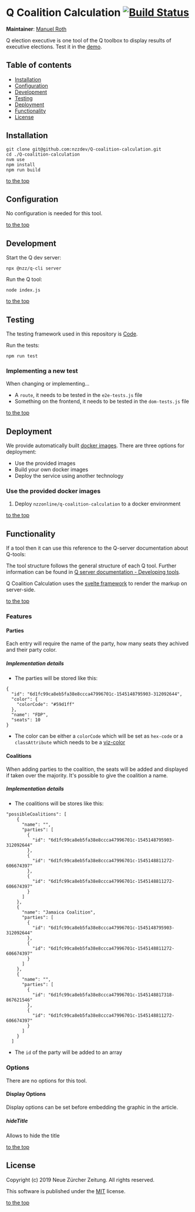# Q Coalition Calculation [![Build Status](https://travis-ci.com/nzzdev/Q-coalition-calculation.svg?token=g43MZxbtUcZ6QyxqUoJM&branch=dev)](https://travis-ci.com/nzzdev/Q-coalition-calculation)

**Maintainer**: [Manuel Roth](https://github.com/manuelroth)

Q election executive is one tool of the Q toolbox to display results of executive elections. Test it in the [demo](https://editor.q.tools).

## Table of contents

- [Installation](#installation)
- [Configuration](#configuration)
- [Development](#development)
- [Testing](#testing)
- [Deployment](#deployment)
- [Functionality](#functionality)
- [License](#license)

## Installation

```
git clone git@github.com:nzzdev/Q-coalition-calculation.git
cd ./Q-coalition-calculation
nvm use
npm install
npm run build
```

[to the top](#table-of-contents)

## Configuration

No configuration is needed for this tool.

[to the top](#table-of-contents)

## Development

Start the Q dev server:

```
npx @nzz/q-cli server
```

Run the Q tool:

```
node index.js

```

[to the top](#table-of-contents)

## Testing

The testing framework used in this repository is [Code](https://github.com/hapijs/code).

Run the tests:

```
npm run test
```

### Implementing a new test

When changing or implementing...

- A `route`, it needs to be tested in the `e2e-tests.js` file
- Something on the frontend, it needs to be tested in the `dom-tests.js` file

[to the top](#table-of-contents)

## Deployment

We provide automatically built [docker images](https://hub.docker.com/r/nzzonline/q-coalition-calculation/).
There are three options for deployment:

- Use the provided images
- Build your own docker images
- Deploy the service using another technology

### Use the provided docker images

1. Deploy `nzzonline/q-coalition-calculation` to a docker environment

[to the top](#table-of-contents)

## Functionality

If a tool then it can use this reference to the Q-server documentation about Q-tools:

The tool structure follows the general structure of each Q tool. Further information can be found in [Q server documentation - Developing tools](https://nzzdev.github.io/Q-server/developing-tools.html).

Q Coalition Calculation uses the [svelte framework](https://svelte.technology/guide) to render the markup on server-side.

[to the top](#table-of-contents)

### Features

#### Parties

Each entry will require the name of the party, how many seats they achived and their party color.

##### Implementation details

- The parties will be stored like this:

```
{
  "id": "6d1fc99ca8eb5fa38e8ccca47996701c-1545148795903-312092644",
  "color": {
    "colorCode": "#59d1ff"
  },
  "name": "FDP",
  "seats": 10
}
```

- The color can be either a `colorCode` which will be set as `hex-code` or a `classAttribute` which needs to be a [viz-color](https://github.com/nzzdev/sophie-viz-color/blob/master/vars/general.json)

#### Coalitions

When adding parties to the coalition, the seats will be added and displayed if taken over the majority. It's possible to give the coalition a name.

##### Implementation details

- The coalitions will be stores like this:

```
"possibleCoalitions": [
    {
      "name": "",
      "parties": [
        {
          "id": "6d1fc99ca8eb5fa38e8ccca47996701c-1545148795903-312092644"
        },
        {
          "id": "6d1fc99ca8eb5fa38e8ccca47996701c-1545148811272-606674397"
        },
        {
          "id": "6d1fc99ca8eb5fa38e8ccca47996701c-1545148811272-606674397"
        }
      ]
    },
    {
      "name": "Jamaica Coalition",
      "parties": [
        {
          "id": "6d1fc99ca8eb5fa38e8ccca47996701c-1545148795903-312092644"
        },
        {
          "id": "6d1fc99ca8eb5fa38e8ccca47996701c-1545148811272-606674397"
        }
      ]
    },
    {
      "name": "",
      "parties": [
        {
          "id": "6d1fc99ca8eb5fa38e8ccca47996701c-1545148817318-867621546"
        },
        {
          "id": "6d1fc99ca8eb5fa38e8ccca47996701c-1545148811272-606674397"
        }
      ]
    }
  ]
```

- The `id` of the party will be added to an array

### Options

There are no options for this tool.

#### Display Options

Display options can be set before embedding the graphic in the article.

##### hideTitle

Allows to hide the title

[to the top](#table-of-contents)

## License

Copyright (c) 2019 Neue Zürcher Zeitung. All rights reserved.

This software is published under the [MIT](LICENSE) license.

[to the top](#table-of-contents)

